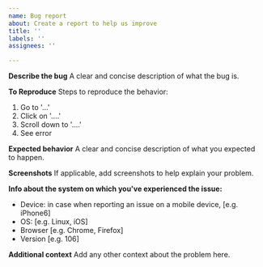 ```yaml
---
name: Bug report
about: Create a report to help us improve
title: ''
labels: ''
assignees: ''

---
```


**Describe the bug**
A clear and concise description of what the bug is.

**To Reproduce**
Steps to reproduce the behavior:
1. Go to '...'
2. Click on '....'
3. Scroll down to '....'
4. See error

**Expected behavior**
A clear and concise description of what you expected to happen.

**Screenshots**
If applicable, add screenshots to help explain your problem.

**Info about the system on which you've experienced the issue:**
 - Device: in case when reporting an issue on a mobile device, [e.g. iPhone6]
 - OS: [e.g. Linux, iOS]
 - Browser [e.g. Chrome, Firefox]
 - Version [e.g. 106]

**Additional context**
Add any other context about the problem here.

